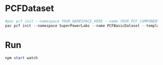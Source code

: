 # PCFDataset

```PowerShell
#pac pcf init --namespace YOUR_NAMESPACE_HERE --name YOUR_PCF_COMPONENT_NAME --template dataset --framework None
pac pcf init --namespace SuperPowerLabs --name PCFBasicDataset --template dataset --framework None 
```

# Run

```PowerShell
npm start watch
```